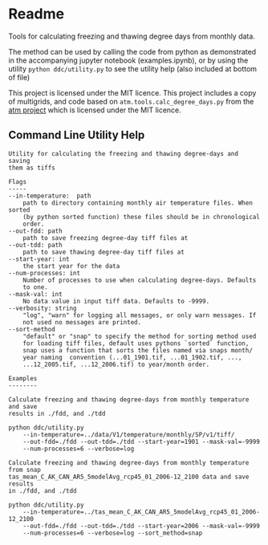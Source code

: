 # Readme

Tools for calculating freezing and thawing degree days from monthly data. 

The method can be used by calling the code from python as demonstrated in the 
accompanying jupyter notebook (examples.ipynb), or by using the utility 
`python ddc/utility.py` to see the utility help (also included at bottom of 
file)

This project is licensed under the MIT licence. This project includes a copy of 
multigrids, and code based on  `atm.tools.calc_degree_days.py` from the 
[atm project](https://github.com/ua-snap/arctic_thermokarst_model) which is 
licensed under the MIT licence. 

## Command Line Utility Help
```
Utility for calculating the freezing and thawing degree-days and saving
them as tiffs

Flags
-----
--in-temperature:  path
    path to directory containing monthly air temperature files. When sorted 
    (by python sorted function) these files should be in chronological 
    order.
--out-fdd: path
    path to save freezing degree-day tiff files at
--out-tdd: path
    path to save thawing degree-day tiff files at
--start-year: int
    the start year for the data
--num-processes: int
    Number of processes to use when calculating degree-days. Defaults 
    to one.
--mask-val: int
    No data value in input tiff data. Defaults to -9999.
--verbosity: string
    "log", "warn" for logging all messages, or only warn messages. If
    not used no messages are printed.
--sort-method
    "default" or "snap" to specify the method for sorting method used
    for loading tiff files, default uses pythons `sorted` function, 
    snap uses a function that sorts the files named via snaps month/
    year naming  convention (...01_1901.tif, ...01_1902.tif, ..., 
    ...12_2005.tif, ...12_2006.tif) to year/month order.

Examples
--------

Calculate freezing and thawing degree-days from monthly temperature and save 
results in ./fdd, and ./tdd

python ddc/utility.py 
    --in-temperature=../data/V1/temperature/monthly/SP/v1/tiff/ 
    --out-fdd=./fdd --out-tdd=./tdd --start-year=1901 --mask-val=-9999 
    --num-processes=6 --verbose=log

Calculate freezing and thawing degree-days from monthly temperature from snap
tas_mean_C_AK_CAN_AR5_5modelAvg_rcp45_01_2006-12_2100 data and save results
in ./fdd, and ./tdd

python ddc/utility.py 
    --in-temperature=../tas_mean_C_AK_CAN_AR5_5modelAvg_rcp45_01_2006-12_2100
    --out-fdd=./fdd --out-tdd=./tdd --start-year=2006 --mask-val=-9999 
    --num-processes=6 --verbose=log --sort_method=snap
```
